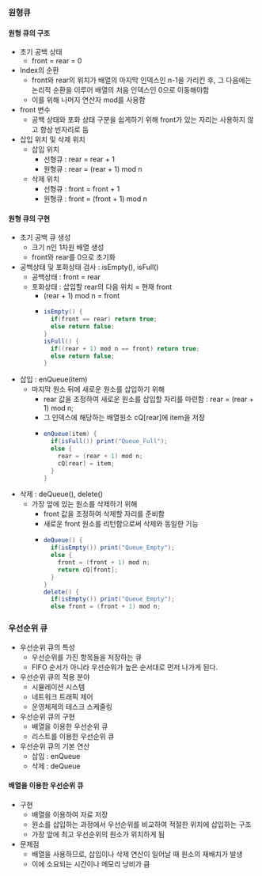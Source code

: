 ### 원형큐
#### 원형 큐의 구조
- 초기 공백 상태
  - front = rear = 0
- Index의 순환
  - front와 rear의 위치가 배열의 마지막 인덱스인 n-1을 가리킨 후, 그 다음에는 논리적 순환을 이루어 배열의 처음 인덱스인 0으로 이동해야함
  - 이를 위해 나머지 연산자 mod를 사용함
- front 변수
  - 공백 상태와 포화 상태 구분을 쉽게하기 위해 front가 있는 자리는 사용하지 않고 항상 빈자리로 둠
- 삽입 위치 및 삭제 위치
  - 삽입 위치
    - 선형큐 : rear = rear + 1
    - 원형큐 : rear = (rear + 1) mod n
  - 삭제 위치
    - 선형큐 : front = front + 1
    - 원형큐 : front = (front + 1) mod n
#### 원형 큐의 구현
- 초기 공백 큐 생성
  - 크기 n인 1차원 배열 생성
  - front와 rear를 0으로 초기화
- 공백상태 및 포화상태 검사 : isEmpty(), isFull()
  - 공백상태 : front = rear
  - 포화상태 : 삽입할 rear의 다음 위치 = 현재 front
    - (rear + 1) mod n = front
    - ```java
      isEmpty() {
        if(front == rear) return true;
        else return false;
      }
      isFull() {
        if((rear + 1) mod n == front) return true;
        else return false;
      }
      ```
- 삽입 : enQueue(item)
  - 마지막 원소 뒤에 새로운 원소를 삽입하기 위해
    - rear 값을 조정하여 새로운 원소를 삽입할 자리를 마련함 : rear = (rear + 1) mod n;
    - 그 인덱스에 해당하는 배열원소 cQ[rear]에 item을 저장
    - ```java
      enQueue(item) {
        if(isFull()) print("Queue_Full");
        else {
          rear = (rear + 1) mod n;
          cQ[rear] = item;
        }
      }
      ```
- 삭제 : deQueue(), delete()
  - 가장 앞에 있는 원소를 삭제하기 위해
    - front 값을 조정하여 삭제할 자리를 준비함
    - 새로운 front 원소를 리턴함으로써 삭제와 동일한 기능
    - ```java
      deQueue() {
        if(isEmpty()) print("Queue_Empty");
        else {
          front = (front + 1) mod n;
          return cQ[front];
        }
      }
      delete() {
        if(isEmpty()) print("Queue_Empty");
        else front = (front + 1) mod n;        
      ```
### 우선순위 큐
- 우선순위 큐의 특성
  - 우선순위를 가진 항목들을 저장하는 큐
  - FIFO 순서가 아니라 우선순위가 높은 순서대로 먼저 나가게 된다.
- 우선순위 큐의 적용 분야
  - 시뮬레이션 시스템
  - 네트워크 트래픽 제어
  - 운영체제의 테스크 스케줄링
- 우선순위 큐의 구현
  - 배열을 이용한 우선순위 큐
  - 리스트를 이용한 우선순위 큐
- 우선순위 큐의 기본 연산
  - 삽입 : enQueue
  - 삭제 : deQueue
#### 배열을 이용한 우선순위 큐
- 구현
  - 배열을 이용하여 자료 저장
  - 원소를 삽입하는 과정에서 우선순위를 비교하여 적절한 위치에 삽입하는 구조
  - 가장 앞에 최고 우선순위의 원소가 위치하게 됨
- 문제점
  - 배열을 사용하므로, 삽입이나 삭제 연산이 일어날 때 원소의 재배치가 발생
  - 이에 소요되는 시간이나 메모리 낭비가 큼

